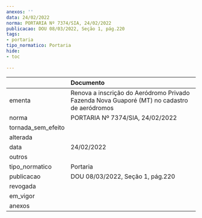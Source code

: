```yaml
---
anexos: ''
data: 24/02/2022
norma: PORTARIA Nº 7374/SIA, 24/02/2022
publicacao: DOU 08/03/2022, Seção 1, pág.220
tags:
- portaria
tipo_normatico: Portaria
hide: 
- toc 
 
---
```


|                    | Documento                                                                                   |
|:-------------------|:--------------------------------------------------------------------------------------------|
| ementa             | Renova a inscrição do Aeródromo Privado Fazenda Nova Guaporé (MT) no cadastro de aeródromos |
| norma              | PORTARIA Nº 7374/SIA, 24/02/2022                                                            |
| tornada_sem_efeito |                                                                                             |
| alterada           |                                                                                             |
| data               | 24/02/2022                                                                                  |
| outros             |                                                                                             |
| tipo_normatico     | Portaria                                                                                    |
| publicacao         | DOU 08/03/2022, Seção 1, pág.220                                                            |
| revogada           |                                                                                             |
| em_vigor           |                                                                                             |
| anexos             |                                                                                             |